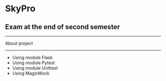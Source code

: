 # SkyPro

## Exam at the end of second semester

***
About project
***

* Using module Flask
* Using module Pytest
* Using module Unittest
* Using MagicMock